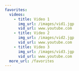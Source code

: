 ```yaml
---
favorites:
  videos:
    - title: Video 1
      img_url: /images/vid1.jgp
      vid_url: www.youtube.com
    - title: Video 2
      img_url: /images/vid2.jgp
      vid_url: www.youtube.com
    - title: Video 3
      img_url: /images/vid3.jgp
      vid_url: www.youtube.com
  more_url: /favorites
---
```

